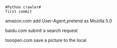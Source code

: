 	#Python crawler#
	first commit

   amazon.com
	add User-Agent,pretend as Mozilla 5.0
	
   baidu.com
    submit a search request

   tooopen.com
    save a picture to the local